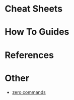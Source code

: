 # Cheat Sheets

# How To Guides

# References

# Other
  - [zero commands](https://github.com/broadinstitute/dsp-devops-wiki/wiki/zero_commands)

